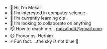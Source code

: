- 👋 Hi, I’m Mekal 
- 👀 I’m interested in computer science 
- 🌱 I’m currently learning c.s
- 💞️ I’m looking to collaborate on anything 
- 📫 How to reach me... mekalbutt@gmail.com
- 😄 Pronouns: He/him
- ⚡ Fun fact: ...the sky is not blue 💙

<!---
Mekal2006/Mekal2006 is a ✨ special ✨ repository because its `README.md` (this file) appears on your GitHub profile.
You can click the Preview link to take a look at your changes.
--->
